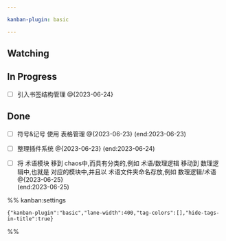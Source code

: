 ```yaml
---

kanban-plugin: basic

---
```


## Watching



## In Progress

- [ ] 引入书签结构管理 @{2023-06-24}


## Done

- [ ] 符号&记号 使用 表格管理 @{2023-06-23} (end:2023-06-23)
- [ ] 整理插件系统 @{2023-06-23} (end:2023-06-24)
- [ ] 将 术语模块 移到 chaos中,而具有分类的,例如 术语/数理逻辑 移动到 数理逻辑中,也就是 对应的模块中,并且以 术语文件夹命名存放,例如 数理逻辑/术语 @{2023-06-25}<br>(end:2023-06-25)




%% kanban:settings
```
{"kanban-plugin":"basic","lane-width":400,"tag-colors":[],"hide-tags-in-title":true}
```
%%